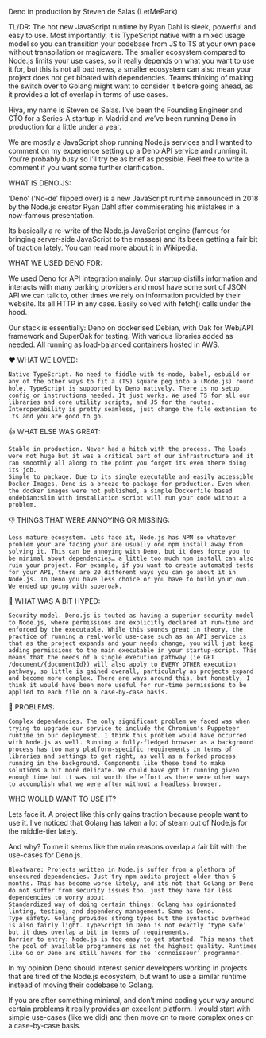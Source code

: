Deno in production by Steven de Salas (LetMePark)

TL/DR: The hot new JavaScript runtime by Ryan Dahl is sleek, powerful and easy to use. Most importantly, it is TypeScript native with a mixed usage model so you can transition your codebase from JS to TS at your own pace without transpilation or magicware. The smaller ecosystem compared to Node.js limits your use cases, so it really depends on what you want to use it for, but this is not all bad news, a smaller ecosystem can also mean your project does not get bloated with dependencies. Teams thinking of making the switch over to Golang might want to consider it before going ahead, as it provides a lot of overlap in terms of use cases.

Hiya, my name is Steven de Salas. I’ve been the Founding Engineer and CTO for a Series-A startup in Madrid and we’ve been running Deno in production for a little under a year.

We are mostly a JavaScript shop running Node.js services and I wanted to comment on my experience setting up a Deno API service and running it. You’re probably busy so I’ll try be as brief as possible. Feel free to write a comment if you want some further clarification.

WHAT IS DENO.JS:

‘Deno’ (‘No-de’ flipped over) is a new JavaScript runtime announced in 2018 by the Node.js creator Ryan Dahl after commiserating his mistakes in a now-famous presentation.

Its basically a re-write of the Node.js JavaScript engine (famous for bringing server-side JavaScript to the masses) and its been getting a fair bit of traction lately. You can read more about it in Wikipedia.

WHAT WE USED DENO FOR:

We used Deno for API integration mainly. Our startup distills information and interacts with many parking providers and most have some sort of JSON API we can talk to, other times we rely on information provided by their website. Its all HTTP in any case. Easily solved with fetch() calls under the hood.

Our stack is essentially: Deno on dockerised Debian, with Oak for Web/API framework and SuperOak for testing. With various libraries added as needed. All running as load-balanced containers hosted in AWS.

❤️ WHAT WE LOVED:

    Native TypeScript. No need to fiddle with ts-node, babel, esbuild or any of the other ways to fit a (TS) square peg into a (Node.js) round hole. TypeScript is supported by Deno natively. There is no setup, config or instructions needed. It just works. We used TS for all our libraries and core utility scripts, and JS for the routes. Interoperability is pretty seamless, just change the file extension to .ts and you are good to go.

👍 WHAT ELSE WAS GREAT:

    Stable in production. Never had a hitch with the process. The loads were not huge but it was a critical part of our infrastructure and it ran smoothly all along to the point you forget its even there doing its job.
    Simple to package. Due to its single executable and easily accessible Docker Images, Deno is a breeze to package for production. Even when the docker images were not published, a simple Dockerfile based ondebian:slim with installation script will run your code without a problem.

👎 THINGS THAT WERE ANNOYING OR MISSING:

    Less mature ecosystem. Lets face it, Node.js has NPM so whatever problem your are facing your are usually one npm install away from solving it. This can be annoying with Deno, but it does force you to be minimal about dependencies… a little too much npm install can also ruin your project. For example, if you want to create automated tests for your API, there are 20 different ways you can go about it in Node.js. In Deno you have less choice or you have to build your own. We ended up going with superoak.

🤘 WHAT WAS A BIT HYPED:

    Security model. Deno.js is touted as having a superior security model to Node.js, where permissions are explicitly declared at run-time and enforced by the executable. While this sounds great in theory, the practice of running a real-world use-case such as an API service is that as the project expands and your needs change, you will just keep adding permissions to the main executable in your startup-script. This means that the needs of a single execution pathway (ie GET /document/{documentId}) will also apply to EVERY OTHER execution pathway, so little is gained overall, particularly as projects expand and become more complex. There are ways around this, but honestly, I think it would have been more useful for run-time permissions to be applied to each file on a case-by-case basis.

🤔 PROBLEMS:

    Complex dependencies. The only significant problem we faced was when trying to upgrade our service to include the Chromium's Puppeteer runtime in our deployment. I think this problem would have occurred with Node.js as well. Running a fully-fledged browser as a background process has too many platform-specific requirements in terms of libraries and settings to get right, as well as a forked process running in the background. Components like these tend to make solutions a bit more delicate. We could have got it running given enough time but it was not worth the effort as there were other ways to accomplish what we were after without a headless browser.

WHO WOULD WANT TO USE IT?

Lets face it. A project like this only gains traction because people want to use it. I’ve noticed that Golang has taken a lot of steam out of Node.js for the middle-tier lately.

And why? To me it seems like the main reasons overlap a fair bit with the use-cases for Deno.js.

    Bloatware: Projects written in Node.js suffer from a plethora of unsecured dependencies. Just try npm audita project older than 6 months. This has become worse lately, and its not that Golang or Deno do not suffer from security issues too, just they have far less dependencies to worry about.
    Standardized way of doing certain things: Golang has opinionated linting, testing, and dependency management. Same as Deno.
    Type safety. Golang provides strong types but the syntactic overhead is also fairly light. TypeScript in Deno is not exactly ‘type safe’ but it does overlap a bit in terms of requirements.
    Barrier to entry: Node.js is too easy to get started. This means that the pool of available programmers is not the highest quality. Runtimes like Go or Deno are still havens for the ‘connoisseur’ programmer.

In my opinion Deno should interest senior developers working in projects that are tired of the Node.js ecosystem, but want to use a similar runtime instead of moving their codebase to Golang.

If you are after something minimal, and don’t mind coding your way around certain problems it really provides an excellent platform. I would start with simple use-cases (like we did) and then move on to more complex ones on a case-by-case basis.